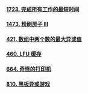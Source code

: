 #### [1723. 完成所有工作的最短时间](https://leetcode-cn.com/problems/find-minimum-time-to-finish-all-jobs/)

#### [1473. 粉刷房子 III](https://leetcode-cn.com/problems/paint-house-iii/)

#### [421. 数组中两个数的最大异或值](https://leetcode-cn.com/problems/maximum-xor-of-two-numbers-in-an-array/)

#### [460. LFU 缓存](https://leetcode-cn.com/problems/lfu-cache/)

#### [664. 奇怪的打印机](https://leetcode-cn.com/problems/strange-printer/)

#### [810. 黑板异或游戏](https://leetcode-cn.com/problems/chalkboard-xor-game/)

